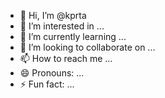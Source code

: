 - 👋 Hi, I’m @kprta
- 👀 I’m interested in ...
- 🌱 I’m currently learning ...
- 💞️ I’m looking to collaborate on ...
- 📫 How to reach me ...
- 😄 Pronouns: ...
- ⚡ Fun fact: ...

<!---
kprta/kprta is a ✨ special ✨ repository because its `README.md` (this file) appears on your GitHub profile.
You can click the Preview link to take a look at your changes.
--->
